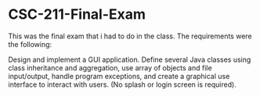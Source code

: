 # CSC-211-Final-Exam 

This was the final exam that i had to do in the class. The requirements were the following:


Design and implement a GUI application. 
Define several Java classes using class inheritance and aggregation, use array of objects and file input/output, handle program exceptions, and create a graphical use interface to interact with users.  (No splash or login screen is required).
